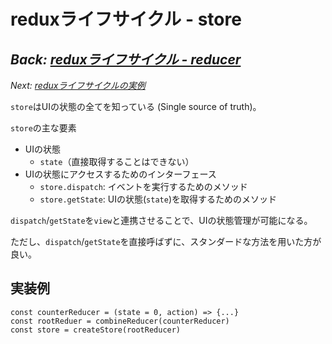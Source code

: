 # reduxライフサイクル - store

*Back: [reduxライフサイクル - reducer](./lifecycle_reducer.md)*
-
*Next: [reduxライフサイクルの実例](./lifecycle_example.md)*

`store`はUIの状態の全てを知っている (Single source of truth)。

`store`の主な要素
- UIの状態
  - `state`（直接取得することはできない）
- UIの状態にアクセスするためのインターフェース
  - `store.dispatch`: イベントを実行するためのメソッド
  - `store.getState`: UIの状態(`state`)を取得するためのメソッド

`dispatch`/`getState`を`view`と連携させることで、UIの状態管理が可能になる。

ただし、`dispatch`/`getState`を直接呼ばずに、スタンダードな方法を用いた方が良い。

## 実装例

```
const counterReducer = (state = 0, action) => {...}
const rootReduer = combineReducer(counterReducer)
const store = createStore(rootReducer)
```
